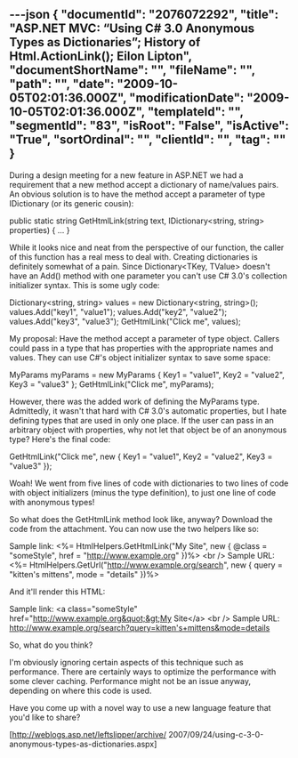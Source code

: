 ---json
{
  "documentId": "2076072292",
  "title": "ASP.NET MVC: “Using C# 3.0 Anonymous Types as Dictionaries”; History of Html.ActionLink(); Eilon Lipton",
  "documentShortName": "",
  "fileName": "",
  "path": "",
  "date": "2009-10-05T02:01:36.000Z",
  "modificationDate": "2009-10-05T02:01:36.000Z",
  "templateId": "",
  "segmentId": "83",
  "isRoot": "False",
  "isActive": "True",
  "sortOrdinal": "",
  "clientId": "",
  "tag": ""
}
---

During a design meeting for a new feature in ASP.NET we had a requirement that a new method accept a dictionary of name/values pairs. An obvious solution is to have the method accept a parameter of type IDictionary (or its generic cousin):

public static string GetHtmlLink(string text, IDictionary&lt;string, string&gt; properties) {
    ...
}

While it looks nice and neat from the perspective of our function, the caller of this function has a real mess to deal with. Creating dictionaries is definitely somewhat of a pain. Since Dictionary&lt;TKey, TValue&gt; doesn't have an Add() method with one parameter you can't use C# 3.0's collection initializer syntax. This is some ugly code:

Dictionary&lt;string, string&gt; values = new Dictionary&lt;string, string&gt;();
values.Add(&quot;key1&quot;, &quot;value1&quot;);
values.Add(&quot;key2&quot;, &quot;value2&quot;);
values.Add(&quot;key3&quot;, &quot;value3&quot;);
GetHtmlLink(&quot;Click me&quot;, values);

My proposal: Have the method accept a parameter of type object. Callers could pass in a type that has properties with the appropriate names and values. They can use C#'s object initializer syntax to save some space:

MyParams myParams = new MyParams { Key1 = &quot;value1&quot;, Key2 = &quot;value2&quot;, Key3 = &quot;value3&quot; };
GetHtmlLink(&quot;Click me&quot;, myParams);

However, there was the added work of defining the MyParams type. Admittedly, it wasn't that hard with C# 3.0's automatic properties, but I hate defining types that are used in only one place. If the user can pass in an arbitrary object with properties, why not let that object be of an anonymous type? Here's the final code:

GetHtmlLink(&quot;Click me&quot;, new { Key1 = &quot;value1&quot;, Key2 = &quot;value2&quot;, Key3 = &quot;value3&quot; });

Woah! We went from five lines of code with dictionaries to two lines of code with object initializers (minus the type definition), to just one line of code with anonymous types!

So what does the GetHtmlLink method look like, anyway? Download the code from the attachment. You can now use the two helpers like so:

Sample link: &lt;%= HtmlHelpers.GetHtmlLink(&quot;My Site&quot;, new { @class = &quot;someStyle&quot;, href = &quot;http://www.example.org&quot; })%&gt;
&lt;br /&gt;
Sample URL: &lt;%= HtmlHelpers.GetUrl(&quot;http://www.example.org/search&quot;, new { query = &quot;kitten's mittens&quot;, mode = &quot;details&quot; })%&gt;

And it'll render this HTML:

Sample link: &lt;a class=&quot;someStyle&quot; href=&quot;http://www.example.org&quot;&gt;My Site&lt;/a&gt;
&lt;br /&gt;
Sample URL: http://www.example.org/search?query=kitten's+mittens&mode=details

So, what do you think?

I'm obviously ignoring certain aspects of this technique such as performance. There are certainly ways to optimize the performance with some clever caching. Performance might not be an issue anyway, depending on where this code is used.

Have you come up with a novel way to use a new language feature that you'd like to share?

[http://weblogs.asp.net/leftslipper/archive/
    2007/09/24/using-c-3-0-anonymous-types-as-dictionaries.aspx]
